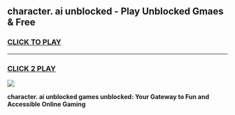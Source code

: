 
## character. ai unblocked - Play Unblocked Gmaes & Free
<h3>
<a href="https://news.freeplayer.one?title=character._ai_unblocked&ref=23F">CLICK TO PLAY</a></h3>
<hr>

<h3>
<a href="https://news.freeplayer.one?title=character._ai_unblocked&ref=23F">CLICK 2 PLAY</a>
  
</h3>

<a href="https://news.freeplayer.one?title=character._ai_unblocked&ref=23F/"><img src="https://clearcache.store/games.png"></a>


**character. ai unblocked games unblocked: Your Gateway to Fun and Accessible Online Gaming**
